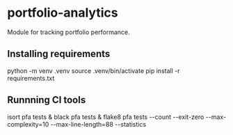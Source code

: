 # portfolio-analytics
Module for tracking portfolio performance.

## Installing requirements
python -m venv .venv
source .venv/bin/activate
pip install -r requirements.txt

## Runnning CI tools
isort pfa tests & black pfa tests & flake8 pfa tests --count --exit-zero --max-complexity=10 --max-line-length=88 --statistics